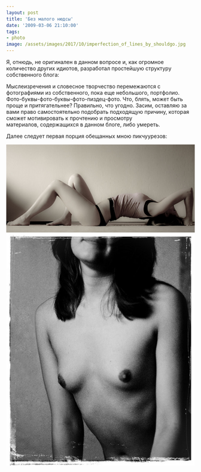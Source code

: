 ```yaml
---
layout: post
title: 'Без малого нюдсы'
date: '2009-03-06 21:10:00'
tags:
- photo
image: /assets/images/2017/10/imperfection_of_lines_by_shouldgo.jpg
---
```


Я,&nbsp;отнюдь,&nbsp;не оригинален в данном вопросе и,&nbsp;как огромное количество других идиотов,&nbsp;разработал простейшую структуру собственного блога:

Мыслеизречения и словесное творчество перемежаются с фотографиями из собственного,&nbsp;пока еще небольшого,&nbsp;портфолио. Фото-буквы-фото-буквы-фото-пиздец-фото. Что,&nbsp;блять,&nbsp;может быть проще и притягательнее? Правильно,&nbsp;что угодно. Засим,&nbsp;оставляю за вами право самостоятельно подобрать подходящую причину, которая сможет мотивировать к прочтению и просмотру материалов,&nbsp;содержащихся в данном блоге,&nbsp;либо умереть.

Далее следует первая порция обещанных мною пикчуурезов:

![Imperfection of lines](/assets/images/2017/10/imperfection_of_lines_by_shouldgo.jpg)
![Partially Mute](/assets/images/2017/10/partially_mute_by_shouldgo.jpg)